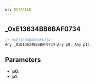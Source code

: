 ```yaml
---
ns: DATAFILE
---
```

## _0xE13634BB6BAF0734

```c
// 0xE13634BB6BAF0734
Any _0xE13634BB6BAF0734(Any p0, Any p1);
```

## Parameters
* **p0**:
* **p1**:
